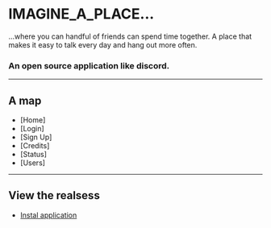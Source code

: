 # IMAGINE_A_PLACE...
...where you can handful of friends can spend time together. A place that makes it easy to talk every day and hang out more often.

### An open source application like discord.

<hr>

## A map

- [Home]
- [Login]
- [Sign Up]
- [Credits]
- [Status]
- [Users]

<hr>

## View the realsess
- [Instal application](https://github.com/azzexx/IMAGINE_A_PLACE.../releases/tag/application)
